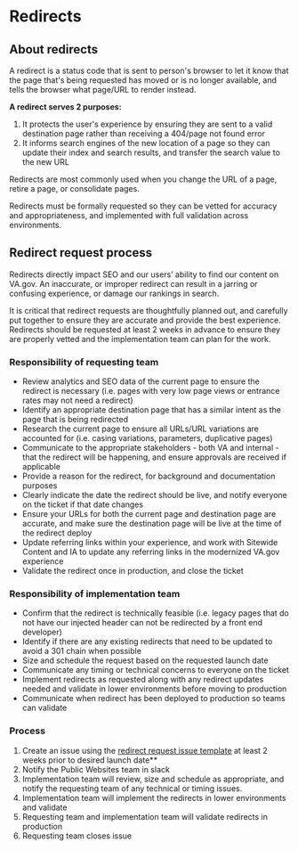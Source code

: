 # Redirects

## About redirects

A redirect is a status code that is sent to person's browser to let it know that the page that's being requested has moved or is no longer available, and tells the browser what page/URL to render instead.   

**A redirect serves 2 purposes:**
1) It protects the user's experience by ensuring they are sent to a valid destination page rather than receiving a 404/page not found error
2) It informs search engines of the new location of a page so they can update their index and search results, and transfer the search value to the new URL 

Redirects are most commonly used when you change the URL of a page, retire a page, or consolidate pages.

Redirects must be formally requested so they can be vetted for accuracy and appropriateness, and implemented with full validation across environments.   

## Redirect request process

Redirects directly impact SEO and our users’ ability to find our content on VA.gov.  An inaccurate, or improper redirect can result in a jarring or confusing experience, or damage our rankings in search.

It is critical that redirect requests are thoughtfully planned out, and carefully put together to ensure they are accurate and provide the best experience. 
Redirects should be requested at least 2 weeks in advance to ensure they are properly vetted and the implementation team can plan for the work. 

### Responsibility of requesting team
- Review analytics and SEO data of the current page to ensure the redirect is necessary (i.e. pages with very low page views or entrance rates may not need a redirect)
- Identify an appropriate destination page that has a similar intent as the page that is being redirected
- Research the current page to ensure all URLs/URL variations are accounted for (i.e. casing variations, parameters, duplicative pages)
- Communicate to the appropriate stakeholders - both VA and internal - that the redirect will be happening, and ensure approvals are received if applicable
- Provide a reason for the redirect, for background and documentation purposes
- Clearly indicate the date the redirect should be live, and notify everyone on the ticket if that date changes
- Ensure your URLs for both the current page and destination page are accurate, and make sure the destination page will be live at the time of the redirect deploy 
- Update referring links within your experience, and work with Sitewide Content and IA to update any referring links in the modernized VA.gov experience
- Validate the redirect once in production, and close the ticket

### Responsibility of implementation team
- Confirm that the redirect is technically feasible (i.e. legacy pages that do not have our injected header can not be redirected by a front end developer)
- Identify if there are any existing redirects that need to be updated to avoid a 301 chain when possible
- Size and schedule the request based on the requested launch date
- Communicate any timing or technical concerns to everyone on the ticket
- Implement redirects as requested along with any redirect updates needed and validate in lower environments before moving to production
- Communicate when redirect has been deployed to production so teams can validate

### Process
1.	Create an issue using the [redirect request issue template]( https://github.com/department-of-veterans-affairs/va.gov-team/issues/new?assignees=mnorthuis&labels=Sitewide+IA&template=redirect-request.md&title=Redirect+Request) at least 2 weeks prior to desired launch date**
2.	Notify the Public Websites team in slack 
3.	Implementation team will review, size and schedule as appropriate, and notify the requesting team of any technical or timing issues.
4.	Implementation team will implement the redirects in lower environments and validate
5.	Requesting team and implementation team will validate redirects in production
6.	Requesting team closes issue
